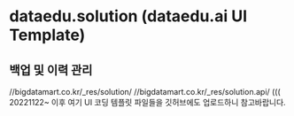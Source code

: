 # dataedu.solution (dataedu.ai UI Template)

## 백업 및 이력 관리
//bigdatamart.co.kr/_res/solution/
//bigdatamart.co.kr/_res/solution.api/
((( 20221122~ 이후 여기 UI 코딩 템플릿 파일들을 깃허브에도 업로드하니 참고바랍니다.  